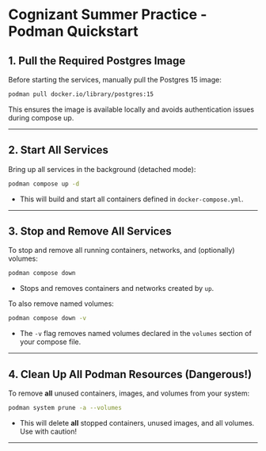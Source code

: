 # Cognizant Summer Practice - Podman Quickstart


## 1. Pull the Required Postgres Image

Before starting the services, manually pull the Postgres 15 image:

```sh
podman pull docker.io/library/postgres:15
```

This ensures the image is available locally and avoids authentication issues during compose up.

---

## 2. Start All Services

Bring up all services in the background (detached mode):

```sh
podman compose up -d
```

- This will build and start all containers defined in `docker-compose.yml`.

---

## 3. Stop and Remove All Services

To stop and remove all running containers, networks, and (optionally) volumes:

```sh
podman compose down
```

- Stops and removes containers and networks created by `up`.

To also remove named volumes:

```sh
podman compose down -v
```

- The `-v` flag removes named volumes declared in the `volumes` section of your compose file.

---

## 4. Clean Up All Podman Resources (Dangerous!)

To remove **all** unused containers, images, and volumes from your system:

```sh
podman system prune -a --volumes
```

- This will delete **all** stopped containers, unused images, and all volumes. Use with caution!

---
